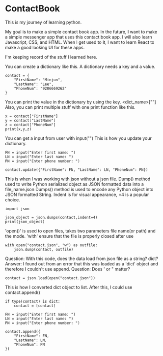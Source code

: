 # ContactBook

This is my journey of learning python.

My goal is to make a simple contact book app. In the future, I want to make a simple messenger app that uses this contact book app. I will also learn Javascript, CSS, and HTML. When I get used to it, I want to learn React to make a good looking UI for these apps.

I'm keeping record of the stuff I learned here.

You can create a dictionary like this. A dictionary needs a key and a value.

```
contact = {
    "FirstName": "Minjun",
    "LastName": "Lee",
    "PhoneNum": "9206669262"
}
```

You can print the value in the dictionary by using the key. <dict_name>["<key>"]
Also, you can print multiple stuff with one print function like this.

```
x = contact["FirstName"]
y = contact["LastName"]
z = contact["PhoneNum"]
print(x,y,z)
```

You can get a input from user with input("<prompt>")
This is how you update your dictionary.

```
FN = input("Enter first name: ")
LN = input("Enter last name: ")
PN = input("Enter phone number: ")

contact.update({"FirstName": FN, "LastName": LN, "PhoneNum": PN})
```

This is when I was working with json without a json file.
Dump() method used to write Python serialized object as JSON formatted data into a file_name.json
Dumps() method is used to encode any Python object into JSON formatted String.
Indent is for visual appearance, =4 is a popular choice.

```
import json

json_object = json.dumps(contact,indent=4)
print(json_object)
```

'open()' is used to open files, takes two parameters file name(or path) and the mode.
'with' ensure that the file is properly closed after use

```
with open("contact.json", "w") as outfile:
    json.dump(contact, outfile)
```

Question: With this code, does the data load from json file as a string? dict?
Answer: I found out from an error that this was loaded as a 'dict' object and therefore I couldn't use append.
Question: Does ' or " matter?

```
contact = json.load(open("contact.json"))
```

This is how I converted dict object to list. After this, I could use contact.append()

```
if type(contact) is dict:
    contact = [contact]

FN = input("Enter first name: ")
LN = input("Enter last name: ")
PN = input("Enter phone number: ")

contact.append({
    "FirstName": FN,
    "LastName": LN,
    "PhoneNum": PN
})
```
